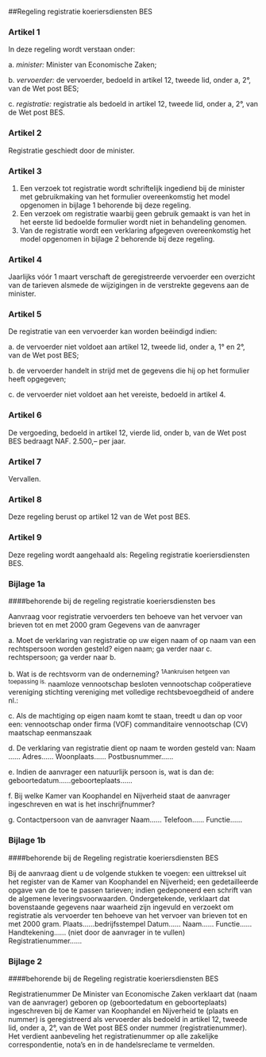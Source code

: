 <meta http-equiv='Content-Type' content='text/html; charset=utf-8' />

##Regeling registratie koeriersdiensten BES

### Artikel  1  

In deze regeling wordt verstaan onder: 

a.  *minister:* Minister van Economische Zaken;  

b.  *vervoerder:* de vervoerder, bedoeld in artikel 12, tweede lid, onder a, 2°, van de Wet post BES;  

c.  *registratie:* registratie als bedoeld in artikel 12, tweede lid, onder a, 2°, van de Wet post BES.   

### Artikel  2  

Registratie geschiedt door de minister. 

### Artikel  3  

1.  Een verzoek tot registratie wordt schriftelijk ingediend bij de minister met gebruikmaking van het formulier overeenkomstig het model opgenomen in bijlage 1 behorende bij deze regeling.   
2.  Een verzoek om registratie waarbij geen gebruik gemaakt is van het in het eerste lid bedoelde formulier wordt niet in behandeling genomen.   
3.  Van de registratie wordt een verklaring afgegeven overeenkomstig het model opgenomen in bijlage 2 behorende bij deze regeling.  

### Artikel  4  

Jaarlijks vóór 1 maart verschaft de geregistreerde vervoerder een overzicht van de tarieven alsmede de wijzigingen in de verstrekte gegevens aan de minister. 

### Artikel  5  

De registratie van een vervoerder kan worden beëindigd indien: 

a. de vervoerder niet voldoet aan artikel 12, tweede lid, onder a, 1° en 2°, van de Wet post BES;  

b. de vervoerder handelt in strijd met de gegevens die hij op het formulier heeft opgegeven;  

c. de vervoerder niet voldoet aan het vereiste, bedoeld in artikel 4.   

### Artikel  6  

De vergoeding, bedoeld in artikel 12, vierde lid, onder b, van de Wet post BES bedraagt NAF. 2.500,– per jaar. 

### Artikel  7  

Vervallen. 

### Artikel  8  

Deze regeling berust op artikel 12 van de Wet post BES. 

### Artikel  9  

Deze regeling wordt aangehaald als: Regeling registratie koeriersdiensten BES. 

### Bijlage 1a 

####behorende bij de regeling registratie koeriersdiensten bes

Aanvraag voor registratie vervoerders ten behoeve van het vervoer van brieven tot en met 2000 gram Gegevens van de aanvrager 

a. Moet de verklaring van registratie op uw eigen naam of op naam van een rechtspersoon worden gesteld?  eigen naam; ga verder naar c. rechtspersoon; ga verder naar b.  

b. Wat is de rechtsvorm van de onderneming? <sup>1Aankruisen hetgeen van toepassing is.</sup>  naamloze vennootschap besloten vennootschap coöperatieve vereniging stichting vereniging met volledige rechtsbevoegdheid of andere nl.:  

c. Als de machtiging op eigen naam komt te staan, treedt u dan op voor een:  vennootschap onder firma (VOF) commanditaire vennootschap (CV) maatschap eenmanszaak  

d. De verklaring van registratie dient op naam te worden gesteld van: Naam ...... Adres...... Woonplaats...... Postbusnummer......  

e. Indien de aanvrager een natuurlijk persoon is, wat is dan de: geboortedatum......geboorteplaats......  

f. Bij welke Kamer van Koophandel en Nijverheid staat de aanvrager ingeschreven en wat is het inschrijfnummer?  

g. Contactpersoon van de aanvrager Naam...... Telefoon...... Functie......   

### Bijlage 1b 

####behorende bij de Regeling registratie koeriersdiensten BES

Bij de aanvraag dient u de volgende stukken te voegen: een uittreksel uit het register van de Kamer van Koophandel en Nijverheid; een gedetailleerde opgave van de toe te passen tarieven; indien gedeponeerd een schrift van de algemene leveringsvoorwaarden. Ondergetekende, verklaart dat bovenstaande gegevens naar waarheid zijn ingevuld en verzoekt om registratie als vervoerder ten behoeve van het vervoer van brieven tot en met 2000 gram. Plaats......bedrijfsstempel Datum...... Naam...... Functie...... Handtekening...... (niet door de aanvrager in te vullen) Registratienummer...... 

### Bijlage 2 

####behorende bij de Regeling registratie koeriersdiensten BES

Registratienummer De Minister van Economische Zaken verklaart dat (naam van de aanvrager) geboren op (geboortedatum en geboorteplaats) ingeschreven bij de Kamer van Koophandel en Nijverheid te (plaats en nummer) is geregistreerd als vervoerder als bedoeld in artikel 12, tweede lid, onder a, 2°, van de Wet post BES onder nummer (registratienummer). Het verdient aanbeveling het registratienummer op alle zakelijke correspondentie, nota’s en in de handelsreclame te vermelden. 
